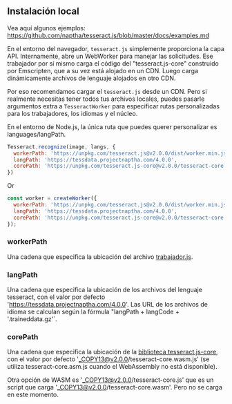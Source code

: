 ## Instalación local 

Vea aquí algunos ejemplos: https://github.com/naptha/tesseract.js/blob/master/docs/examples.md  

En el entorno del navegador, `tesseract.js` simplemente proporciona la capa API.  Internamente, abre un WebWorker para manejar las solicitudes.  Ese trabajador por sí mismo carga el código del "tesseract.js-core" construido por Emscripten, que a su vez está alojado en un CDN.  Luego carga dinámicamente archivos de lenguaje alojados en otro CDN. 

Por eso recomendamos cargar el `tesseract.js` desde un CDN.  Pero si realmente necesitas tener todos tus archivos locales, puedes pasarle argumentos extra a `TesseractWorker` para especificar rutas personalizadas para los trabajadores, los idiomas y el núcleo. 

En el entorno de Node.js, la única ruta que puedes querer personalizar es languages/langPath. 

```javascript
Tesseract.recognize(image, langs, {
  workerPath: 'https://unpkg.com/tesseract.js@v2.0.0/dist/worker.min.js',
  langPath: 'https://tessdata.projectnaptha.com/4.0.0',
  corePath: 'https://unpkg.com/tesseract.js-core@v2.0.0/tesseract-core.wasm.js',
})
```

Or

```javascript
const worker = createWorker({
  workerPath: 'https://unpkg.com/tesseract.js@v2.0.0/dist/worker.min.js',
  langPath: 'https://tessdata.projectnaptha.com/4.0.0',
  corePath: 'https://unpkg.com/tesseract.js-core@v2.0.0/tesseract-core.wasm.js',
});
```

### workerPath
Una cadena que especifica la ubicación del archivo [trabajador.js](./dist/trabajador.min.js).

### langPath
Una cadena que especifica la ubicación de los archivos del lenguaje tesseract, con el valor por defecto 'https://tessdata.projectnaptha.com/4.0.0'. Las URL de los archivos de idioma se calculan según la fórmula "langPath + langCode + '.traineddata.gz'`.

### corePath
Una cadena que especifica la ubicación de la [biblioteca tesseract.js-core](https://github.com/naptha/tesseract.js-core), con el valor por defecto '_COPY13@v2.0.0/tesseract-core.wasm.js' (se utiliza tesseract-core.asm.js cuando el WebAssembly no está disponible).

Otra opción de WASM es '_COPY13@v2.0.0/tesseract-core.js' que es un script que carga '_COPY13@v2.0.0/tesseract-core.wasm'. Pero no se carga en este momento.
